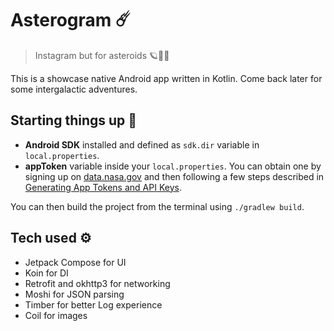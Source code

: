 # Asterogram ☄️

> Instagram but for asteroids 🪐🚀👾

This is a showcase native Android app written in Kotlin. Come back later for some intergalactic adventures. 

## Starting things up 🚀

- **Android SDK** installed and defined as `sdk.dir` variable in `local.properties`.
- **appToken** variable inside your `local.properties`. You can obtain one by signing up on [data.nasa.gov](https://data.nasa.gov/) and then following a few steps described in [Generating App Tokens and API Keys](https://support.socrata.com/hc/en-us/articles/210138558-Generating-App-Tokens-and-API-Keys).

You can then build the project from the terminal using `./gradlew build`.

## Tech used ⚙️

- Jetpack Compose for UI 
- Koin for DI
- Retrofit and okhttp3 for networking
- Moshi for JSON parsing
- Timber for better Log experience
- Coil for images